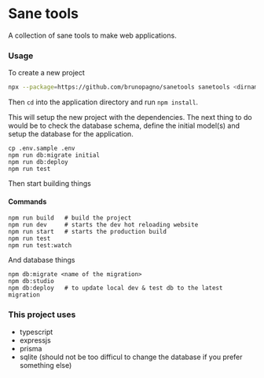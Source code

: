 # Sane tools

A collection of sane tools to make web applications.

### Usage

To create a new project

```sh
npx --package=https://github.com/brunopagno/sanetools sanetools <dirname>
```

Then `cd` into the application directory and run `npm install`.

This will setup the new project with the dependencies. The next thing to do would be to check the database schema, define the initial model(s) and setup the database for the application.

```
cp .env.sample .env
npm run db:migrate initial
npm run db:deploy
npm run test
```

Then start building things

#### Commands

```
npm run build   # build the project
npm run dev     # starts the dev hot reloading website
npm run start   # starts the production build
npm run test
npm run test:watch
```

And database things

```
npm db:migrate <name of the migration>
npm db:studio
npm db:deploy   # to update local dev & test db to the latest migration

```

### This project uses

- typescript
- expressjs
- prisma
- sqlite (should not be too difficul to change the database if you prefer something else)
